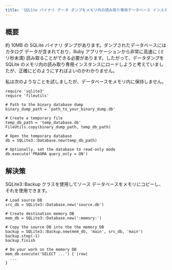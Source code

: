 ```yaml
---
title: 'SQLite バイナリ データ ダンプをメモリ内の読み取り専用データベース インスタンスにロードするにはどうすればよいですか?'
---
```


## 概要
約 10MB の SQLite バイナリ ダンプがあります。ダンプされたデータベースにはカタログ データが含まれており、Ruby アプリケーションから非常に高速に (ミリ秒未満) 読み取ることができる必要があります。したがって、データダンプを SQLite のメモリ内の読み取り専用インスタンスにロードしようと考えていましたが、正確にどのようにすればよいのかわかりません。

私は次のようなことを試しましたが、データベースをメモリ内に保持しません。

```
require 'sqlite3'
require 'fileutils'

# Path to the binary database dump
binary_dump_path = 'path_to_your_binary_dump.db'

# Create a temporary file
temp_db_path = 'temp_database.db'
FileUtils.copy(binary_dump_path, temp_db_path)

# Open the temporary database
db = SQLite3::Database.new(temp_db_path)

# Optionally, set the database to read-only mode
db.execute('PRAGMA query_only = ON')

```
## 解決策
SQLite3::Backup クラスを使用してソース データベースをメモリにコピーし、それを使用できます。

```
# Load source DB
src_db = SQLite3::Database.new('source.db')

# Create destination memory DB 
mem_db = SQLite3::Database.new(':memory:')

# Copy the source DB into the the memory DB
backup = SQLite3::Backup.new(mem_db, 'main', src_db, 'main')
backup.step(-1)
backup.finish

# Do your work on the memory DB
mem_db.execute('SELECT ...') { |row|
  ...
}

```
